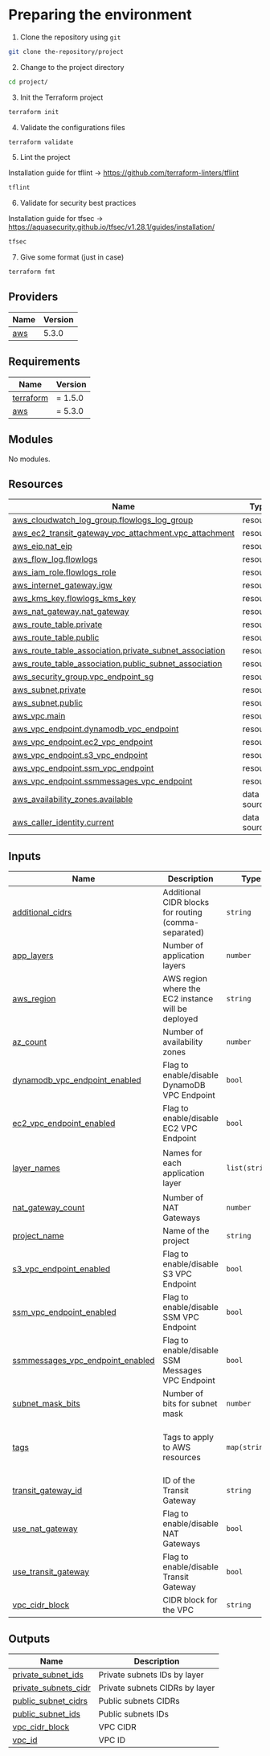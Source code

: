 

# Preparing the environment

1. Clone the repository using `git`
```bash
git clone the-repository/project
```
2. Change to the project directory
```bash
cd project/
```
3. Init the Terraform project
```bash
terraform init
```
4. Validate the configurations files
```bash
terraform validate
```
5. Lint the project

Installation guide for tflint -> https://github.com/terraform-linters/tflint
```bash
tflint
```
6. Validate for security best practices

Installation guide for tfsec -> https://aquasecurity.github.io/tfsec/v1.28.1/guides/installation/
```bash
tfsec
```
7. Give some format (just in case)
```bash
terraform fmt
```

## Providers

| Name | Version |
|------|---------|
| <a name="provider_aws"></a> [aws](#provider\_aws) | 5.3.0 |

## Requirements

| Name | Version |
|------|---------|
| <a name="requirement_terraform"></a> [terraform](#requirement\_terraform) | = 1.5.0 |
| <a name="requirement_aws"></a> [aws](#requirement\_aws) | = 5.3.0 |

## Modules

No modules.

## Resources

| Name | Type |
|------|------|
| [aws_cloudwatch_log_group.flowlogs_log_group](https://registry.terraform.io/providers/hashicorp/aws/5.3.0/docs/resources/cloudwatch_log_group) | resource |
| [aws_ec2_transit_gateway_vpc_attachment.vpc_attachment](https://registry.terraform.io/providers/hashicorp/aws/5.3.0/docs/resources/ec2_transit_gateway_vpc_attachment) | resource |
| [aws_eip.nat_eip](https://registry.terraform.io/providers/hashicorp/aws/5.3.0/docs/resources/eip) | resource |
| [aws_flow_log.flowlogs](https://registry.terraform.io/providers/hashicorp/aws/5.3.0/docs/resources/flow_log) | resource |
| [aws_iam_role.flowlogs_role](https://registry.terraform.io/providers/hashicorp/aws/5.3.0/docs/resources/iam_role) | resource |
| [aws_internet_gateway.igw](https://registry.terraform.io/providers/hashicorp/aws/5.3.0/docs/resources/internet_gateway) | resource |
| [aws_kms_key.flowlogs_kms_key](https://registry.terraform.io/providers/hashicorp/aws/5.3.0/docs/resources/kms_key) | resource |
| [aws_nat_gateway.nat_gateway](https://registry.terraform.io/providers/hashicorp/aws/5.3.0/docs/resources/nat_gateway) | resource |
| [aws_route_table.private](https://registry.terraform.io/providers/hashicorp/aws/5.3.0/docs/resources/route_table) | resource |
| [aws_route_table.public](https://registry.terraform.io/providers/hashicorp/aws/5.3.0/docs/resources/route_table) | resource |
| [aws_route_table_association.private_subnet_association](https://registry.terraform.io/providers/hashicorp/aws/5.3.0/docs/resources/route_table_association) | resource |
| [aws_route_table_association.public_subnet_association](https://registry.terraform.io/providers/hashicorp/aws/5.3.0/docs/resources/route_table_association) | resource |
| [aws_security_group.vpc_endpoint_sg](https://registry.terraform.io/providers/hashicorp/aws/5.3.0/docs/resources/security_group) | resource |
| [aws_subnet.private](https://registry.terraform.io/providers/hashicorp/aws/5.3.0/docs/resources/subnet) | resource |
| [aws_subnet.public](https://registry.terraform.io/providers/hashicorp/aws/5.3.0/docs/resources/subnet) | resource |
| [aws_vpc.main](https://registry.terraform.io/providers/hashicorp/aws/5.3.0/docs/resources/vpc) | resource |
| [aws_vpc_endpoint.dynamodb_vpc_endpoint](https://registry.terraform.io/providers/hashicorp/aws/5.3.0/docs/resources/vpc_endpoint) | resource |
| [aws_vpc_endpoint.ec2_vpc_endpoint](https://registry.terraform.io/providers/hashicorp/aws/5.3.0/docs/resources/vpc_endpoint) | resource |
| [aws_vpc_endpoint.s3_vpc_endpoint](https://registry.terraform.io/providers/hashicorp/aws/5.3.0/docs/resources/vpc_endpoint) | resource |
| [aws_vpc_endpoint.ssm_vpc_endpoint](https://registry.terraform.io/providers/hashicorp/aws/5.3.0/docs/resources/vpc_endpoint) | resource |
| [aws_vpc_endpoint.ssmmessages_vpc_endpoint](https://registry.terraform.io/providers/hashicorp/aws/5.3.0/docs/resources/vpc_endpoint) | resource |
| [aws_availability_zones.available](https://registry.terraform.io/providers/hashicorp/aws/5.3.0/docs/data-sources/availability_zones) | data source |
| [aws_caller_identity.current](https://registry.terraform.io/providers/hashicorp/aws/5.3.0/docs/data-sources/caller_identity) | data source |

## Inputs

| Name | Description | Type | Default | Required |
|------|-------------|------|---------|:--------:|
| <a name="input_additional_cidrs"></a> [additional\_cidrs](#input\_additional\_cidrs) | Additional CIDR blocks for routing (comma-separated) | `string` | `""` | no |
| <a name="input_app_layers"></a> [app\_layers](#input\_app\_layers) | Number of application layers | `number` | `2` | no |
| <a name="input_aws_region"></a> [aws\_region](#input\_aws\_region) | AWS region where the EC2 instance will be deployed | `string` | `"us-east-1"` | no |
| <a name="input_az_count"></a> [az\_count](#input\_az\_count) | Number of availability zones | `number` | `2` | no |
| <a name="input_dynamodb_vpc_endpoint_enabled"></a> [dynamodb\_vpc\_endpoint\_enabled](#input\_dynamodb\_vpc\_endpoint\_enabled) | Flag to enable/disable DynamoDB VPC Endpoint | `bool` | `true` | no |
| <a name="input_ec2_vpc_endpoint_enabled"></a> [ec2\_vpc\_endpoint\_enabled](#input\_ec2\_vpc\_endpoint\_enabled) | Flag to enable/disable EC2 VPC Endpoint | `bool` | `false` | no |
| <a name="input_layer_names"></a> [layer\_names](#input\_layer\_names) | Names for each application layer | `list(string)` | <pre>[<br>  "app",<br>  "database"<br>]</pre> | no |
| <a name="input_nat_gateway_count"></a> [nat\_gateway\_count](#input\_nat\_gateway\_count) | Number of NAT Gateways | `number` | `1` | no |
| <a name="input_project_name"></a> [project\_name](#input\_project\_name) | Name of the project | `string` | `"my-project"` | no |
| <a name="input_s3_vpc_endpoint_enabled"></a> [s3\_vpc\_endpoint\_enabled](#input\_s3\_vpc\_endpoint\_enabled) | Flag to enable/disable S3 VPC Endpoint | `bool` | `true` | no |
| <a name="input_ssm_vpc_endpoint_enabled"></a> [ssm\_vpc\_endpoint\_enabled](#input\_ssm\_vpc\_endpoint\_enabled) | Flag to enable/disable SSM VPC Endpoint | `bool` | `false` | no |
| <a name="input_ssmmessages_vpc_endpoint_enabled"></a> [ssmmessages\_vpc\_endpoint\_enabled](#input\_ssmmessages\_vpc\_endpoint\_enabled) | Flag to enable/disable SSM Messages VPC Endpoint | `bool` | `false` | no |
| <a name="input_subnet_mask_bits"></a> [subnet\_mask\_bits](#input\_subnet\_mask\_bits) | Number of bits for subnet mask | `number` | `8` | no |
| <a name="input_tags"></a> [tags](#input\_tags) | Tags to apply to AWS resources | `map(string)` | <pre>{<br>  "Environment": "Development",<br>  "Owner": "Frankin Garcia"<br>}</pre> | no |
| <a name="input_transit_gateway_id"></a> [transit\_gateway\_id](#input\_transit\_gateway\_id) | ID of the Transit Gateway | `string` | `"tgw-1234567890abcdef1"` | no |
| <a name="input_use_nat_gateway"></a> [use\_nat\_gateway](#input\_use\_nat\_gateway) | Flag to enable/disable NAT Gateways | `bool` | `true` | no |
| <a name="input_use_transit_gateway"></a> [use\_transit\_gateway](#input\_use\_transit\_gateway) | Flag to enable/disable Transit Gateway | `bool` | `false` | no |
| <a name="input_vpc_cidr_block"></a> [vpc\_cidr\_block](#input\_vpc\_cidr\_block) | CIDR block for the VPC | `string` | `"10.0.0.0/16"` | no |

## Outputs

| Name | Description |
|------|-------------|
| <a name="output_private_subnet_ids"></a> [private\_subnet\_ids](#output\_private\_subnet\_ids) | Private subnets IDs by layer |
| <a name="output_private_subnets_cidr"></a> [private\_subnets\_cidr](#output\_private\_subnets\_cidr) | Private subnets CIDRs by layer |
| <a name="output_public_subnet_cidrs"></a> [public\_subnet\_cidrs](#output\_public\_subnet\_cidrs) | Public subnets CIDRs |
| <a name="output_public_subnet_ids"></a> [public\_subnet\_ids](#output\_public\_subnet\_ids) | Public subnets IDs |
| <a name="output_vpc_cidr_block"></a> [vpc\_cidr\_block](#output\_vpc\_cidr\_block) | VPC CIDR |
| <a name="output_vpc_id"></a> [vpc\_id](#output\_vpc\_id) | VPC ID |


